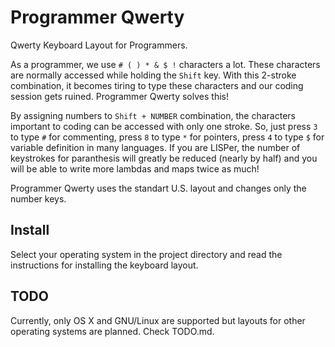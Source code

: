 Programmer Qwerty
=================

Qwerty Keyboard Layout for Programmers.

As a programmer, we use `# ( ) * & $ !` characters a lot. These characters are
normally accessed while holding the `Shift` key. With this 2-stroke
combination, it becomes tiring to type these characters and our coding session
gets ruined. Programmer Qwerty solves this!

By assigning numbers to `Shift + NUMBER` combination, the characters important
to coding can be accessed with only one stroke. So, just press `3` to type `#`
for commenting, press `8` to type `*` for pointers, press `4` to type `$` for
variable definition in many languages. If you are LISPer, the number of
keystrokes for paranthesis will greatly be reduced (nearly by half) and you
will be able to write more lambdas and maps twice as much!

Programmer Qwerty uses the standart U.S. layout and changes only the number
keys.

Install
-------
Select your operating system in the project directory and read the instructions
for installing the keyboard layout.

TODO
----
Currently, only OS X and GNU/Linux are supported but layouts for other operating systems are
planned. Check TODO.md.
